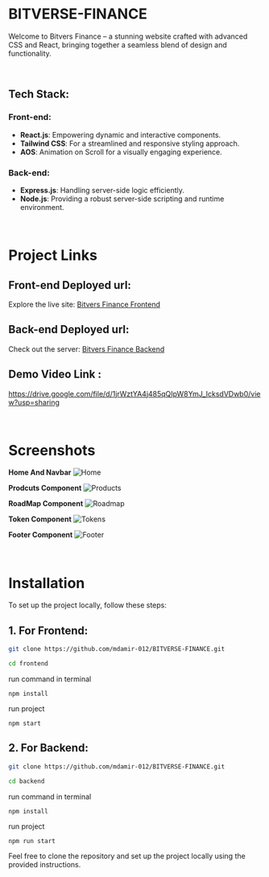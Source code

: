 # BITVERSE-FINANCE


Welcome to Bitvers Finance – a stunning website crafted with advanced CSS and React, bringing together a seamless blend of design and functionality.



<br>

## Tech Stack:

### Front-end:
- **React.js**: Empowering dynamic and interactive components.
- **Tailwind CSS**: For a streamlined and responsive styling approach.
- **AOS**: Animation on Scroll for a visually engaging experience.

### Back-end:
- **Express.js**: Handling server-side logic efficiently.
- **Node.js**: Providing a robust server-side scripting and runtime environment.

<br>


# Project Links

## Front-end Deployed url:

Explore the live site: [Bitvers Finance Frontend](https://bitverse-finance-glo80sa6z-mdamir-012.vercel.app/)

## Back-end Deployed url:

Check out the server: [Bitvers Finance Backend](https://wandering-lime-parka.cyclic.app/)

## Demo Video Link :
https://drive.google.com/file/d/1jrWztYA4j485qQIpW8YmJ_IcksdVDwb0/view?usp=sharing

<br>


# Screenshots
**Home And Navbar**
![Home](https://github.com/mdamir-012/BITVERSE-FINANCE/assets/128631499/589ed3ee-9caf-4b5f-a86d-791662f3b13c)

**Prodcuts Component**
![Products](https://github.com/mdamir-012/BITVERSE-FINANCE/assets/128631499/ffe73956-667b-4956-b168-81909e599edd)



**RoadMap Component**
![Roadmap](https://github.com/mdamir-012/BITVERSE-FINANCE/assets/128631499/eea21f75-b3d7-4c3e-8313-c24040bdfc60)



**Token Component**
![Tokens](https://github.com/mdamir-012/BITVERSE-FINANCE/assets/128631499/984ecae4-e83c-47e7-8763-1ffea690b96b)



**Footer Component**
![Footer](https://github.com/mdamir-012/BITVERSE-FINANCE/assets/128631499/d2e84ef7-fdb5-44a1-a15d-c42d33bf4c17)



<br>

# Installation
To set up the project locally, follow these steps:


## 1. For Frontend:

```bash
git clone https://github.com/mdamir-012/BITVERSE-FINANCE.git
```

```bash
cd frontend
```

run command in terminal
```
npm install
```

run project
```
npm start
```



## 2. For Backend:

```bash
git clone https://github.com/mdamir-012/BITVERSE-FINANCE.git
```

```bash
cd backend
```

run command in terminal
```
npm install
```

run project
```
npm run start
```


Feel free to clone the repository and set up the project locally using the provided instructions.
